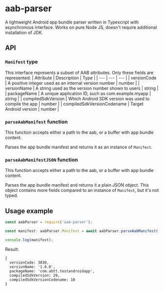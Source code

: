 # aab-parser

A lightweight Android app bundle parser written in Typescript with asynchronous interface. Works on pure Node JS, doesn't require additional installation of JDK.

## API

### `Manifest` type

This interface represents a subset of AAB attributes.
Only these fields are represented:
| Attribute | Description | Type |
| --- | --- | --- |
| versionCode | A positive integer used as an internal version number | number |
| versionName | A string used as the version number shown to users | string |
| packageName | A unique application ID, such as com.example.myapp | string |
| compiledSdkVersion | Which Android SDK version was used to compile the app | number |
| compiledSdkVersionCodename | Target Android version | number |

### `parseAabManifest` function

This function accepts either a path to the aab, or a buffer with app bundle content.

Parses the app bundle manifest and returns it as an instance of `Manifest`.

### `parseAabManifestJSON` function

This function accepts either a path to the aab, or a buffer with app bundle content.

Parses the app bundle manifest and returns it a plain JSON object. This object contains more fields compared to an instance of `Manifest`, but it's not typed.

## Usage example

```ts
const aabParser = require('aab-parser');

const manifest: aabParser.Manifest = await aabParser.parseAabManifest('./bundle.aab');

console.log(manifest);
```

Result:
```
{
  versionCode: 3830,
  versionName: '1.0.0',
  packageName: 'com.abtt.testandroidapp',
  compiledSdkVersion: 29,
  compiledSdkVersionCodename: 10
}
```
